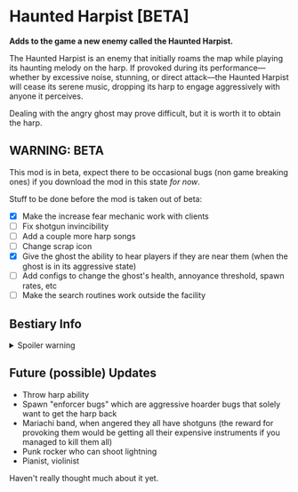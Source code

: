 # Haunted Harpist [BETA]
**Adds to the game a new enemy called the Haunted Harpist.**
<p>The Haunted Harpist is an enemy that initially roams the map while playing its haunting melody on the harp. If provoked during its performance—whether by excessive noise, stunning, or direct attack—the Haunted Harpist will cease its serene music, dropping its harp to engage aggressively with anyone it perceives.</p>

<p>Dealing with the angry ghost may prove difficult, but it is worth it to obtain the harp.</p>

## WARNING: BETA

This mod is in beta, expect there to be occasional bugs (non game breaking ones) if you download the mod in this state *for now*.

Stuff to be done before the mod is taken out of beta:
 - [X] Make the increase fear mechanic work with clients
 - [ ] Fix shotgun invincibility
 - [ ] Add a couple more harp songs
 - [ ] Change scrap icon
 - [X] Give the ghost the ability to hear players if they are near them (when the ghost is in its aggressive state)
 - [ ] Add configs to change the ghost's health, annoyance threshold, spawn rates, etc
 - [ ] Make the search routines work outside the facility

## Bestiary Info

<details>
  <summary>Spoiler warning</summary>
<br/>
<p>The ethereal entity known as the Haunted Harpist is categorized as a spectral presence of uncertain origin. Its form is reminiscent of the classic depiction of a phantom, lacking distinct humanoid features and attire, with an outline that shrouds its core in mystery. Its most notable characteristic is the ancient harp it perpetually clutches, strumming melodies that echo through the desolate halls of the mansion it inhabits.</p>


<p>If disturbed by excessive noise or a deliberate attempt to disrupt its eerie concerto, the Haunted Harpist will abandon its harmonious routine and become a relentless pursuer. For explorers encountering the Haunted Harpist, it is recommended to move with stealth and avoid interrupting its performance.</p>
  
</details>

## Future (possible) Updates

- Throw harp ability
- Spawn "enforcer bugs" which are aggressive hoarder bugs that solely want to get the harp back
- Mariachi band, when angered they all have shotguns (the reward for provoking them would be getting all their expensive instruments if you managed to kill them all)
- Punk rocker who can shoot lightning
- Pianist, violinist
  
Haven't really thought much about it yet.
